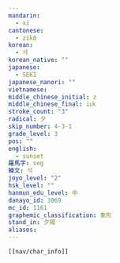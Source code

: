 ```yaml
---
mandarin:
  - xī
cantonese:
  - zik6
korean:
  - 석
korean_native: ""
japanese:
  - SEKI
japanese_nanori: ""
vietnamese:
middle_chinese_initial: z
middle_chinese_final: iᴇk
stroke_count: "3"
radical: 夕
skip_number: 4-3-1
grade_level: 3
pos: ""
english:
  - sunset
羅馬字: seg
韓文: 석
joyo_level: "2"
hsk_level: ""
hanmun_edu_level: 中
danayo_id: 3069
mc_id: 1161
graphemic_classification: 象形
stand_in: 夕陽
aliases:
---
```


```meta-bind-embed
[[nav/char_info]]
```
